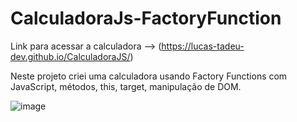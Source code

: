 # CalculadoraJs-FactoryFunction
 
Link para acessar a calculadora --> (https://lucas-tadeu-dev.github.io/CalculadoraJS/)

Neste projeto criei uma calculadora usando Factory Functions com JavaScript, métodos, this, target, manipulação de DOM.

![image](https://user-images.githubusercontent.com/104043012/182498590-74928b56-2be3-4f7f-88d6-66ac02166e49.png)

